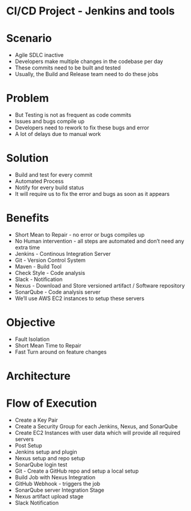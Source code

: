 # CI/CD Project - Jenkins and tools

# Scenario

- Agile SDLC inactive
- Developers make multiple changes in the codebase per day
- These commits need to be built and tested
- Usually, the Build and Release team need to do these jobs

# Problem

- But Testing is not as frequent as code commits
- Issues and bugs compile up
- Developers need to rework to fix these bugs and error
- A lot of delays due to manual work

# Solution

- Build and test for every commit
- Automated Process
- Notify for every build status
- It will require us to  fix the error and bugs as soon as it  appears

# Benefits

- Short Mean to Repair - no error or bugs compiles up
- No Human intervention   - all steps are automated and don’t need any extra time
- Jenkins - Continous Integration Server
- Git - Version Control System
- Maven - Build Tool
- Check Style - Code analysis
- Slack - Notification
- Nexus - Download and Store versioned artifact / Software repository
- SonarQube - Code analysis server
- We’ll use AWS EC2 instances to setup these servers

# Objective

- Fault Isolation
- Short Mean Time to Repair
- Fast Turn around on feature changes

# Architecture


    

# Flow of Execution

- Create a Key Pair
- Create a Security Group for each Jenkins, Nexus, and SonarQube
- Create EC2 Instances with user data which will provide all required servers
- Post Setup
- Jenkins setup and plugin
- Nexus setup and repo setup
- SonarQube login test
- Git -  Create a GitHub repo and setup a local setup
- Build Job with Nexus Integration
- GitHub Webhook - triggers the job
- SonarQube server Integration Stage
- Nexus artifact upload stage
- Slack Notification